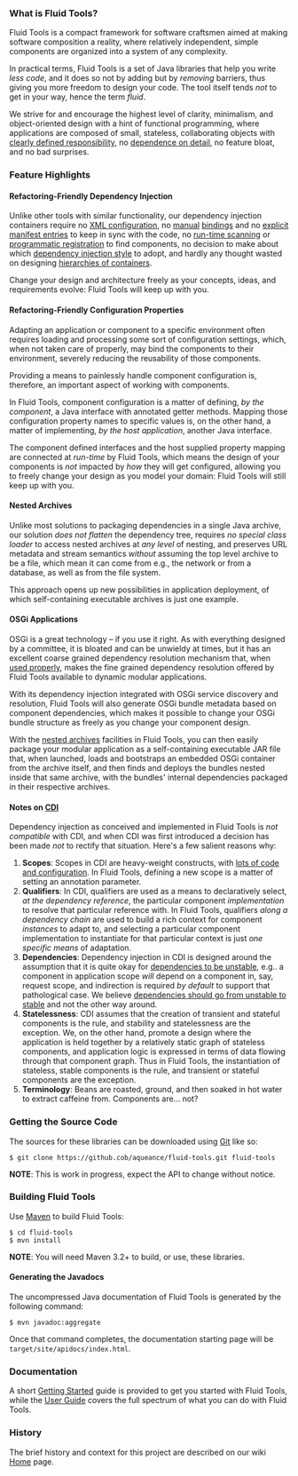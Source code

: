 ### What is Fluid Tools?

Fluid Tools is a compact framework for software craftsmen aimed at making software composition a reality, where relatively independent, simple components are organized into a system of any complexity.

In practical terms, Fluid Tools is a set of Java libraries that help you write _less code_, and it does so not by adding but by _removing_ barriers, thus giving you more freedom to design your code. The tool itself tends _not_ to get in your way, hence the term _fluid_.

We strive for and encourage the highest level of clarity, minimalism, and object-oriented design with a hint of functional programming, where applications are composed of small, stateless, collaborating objects with [clearly defined responsibility](http://en.wikipedia.org/wiki/Single_responsibility_principle), no [dependence on detail](http://en.wikipedia.org/wiki/Dependency_inversion_principle), no feature bloat, and no bad surprises.

### Feature Highlights

#### Refactoring-Friendly Dependency Injection

Unlike other tools with similar functionality, our dependency injection containers require no [XML configuration](https://docs.spring.io/spring/docs/current/spring-framework-reference/html/beans.html#beans-factory-metadata), no [manual](https://tapestry.apache.org/tapestry-ioc-modules.html#TapestryIoCModules-AutobuildingServices) [bindings](https://github.com/google/guice/wiki/Bindings) and no [explicit manifest entries](http://tapestry.apache.org/autoloading-modules.html) to keep in sync with the code, no [run-time scanning](https://docs.spring.io/spring/docs/3.0.0.RC2/spring-framework-reference/html/ch03s10.html) or [programmatic registration](https://docs.spring.io/spring/docs/current/spring-framework-reference/htmlsingle/#beans-java-instantiating-container-register) to find components, no decision to make about which [dependency injection style](http://picocontainer.com/injection.html) to adopt, and hardly any thought wasted on designing [hierarchies of containers](https://liferepo.blogspot.hu/2014/03/scoping-dependency-injection.html).

Change your design and architecture freely as your concepts, ideas, and requirements evolve: Fluid Tools will keep up with you.

#### Refactoring-Friendly Configuration Properties

Adapting an application or component to a specific environment often requires loading and processing some sort of configuration settings, which, when not taken care of properly, may bind the components to their environment, severely reducing the reusability of those components.

Providing a means to painlessly handle component configuration is, therefore, an important aspect of working with components.

In Fluid Tools, component configuration is a matter of defining, *by the component*, a Java interface with annotated getter methods. Mapping those configuration property names to specific values is, on the other hand, a matter of implementing, *by the host application*, another Java interface.

The component defined interfaces and the host supplied property mapping are connected at *run-time* by Fluid Tools, which means the design of your components is *not* impacted by *how* they will get configured, allowing you to freely change your design as you model your domain: Fluid Tools will still keep up with you.

#### Nested Archives

Unlike most solutions to packaging dependencies in a single Java archive, our solution *does not flatten* the dependency tree, requires *no special class loader* to access nested archives at *any level* of nesting, and preserves URL metadata and stream semantics *without* assuming the top level archive to be a file, which mean it can come from e.g., the network or from a database, as well as from the file system.

This approach opens up new possibilities in application deployment, of which self-containing executable archives is just one example.

#### OSGi Applications

OSGi is a great technology – if you use it right. As with everything designed by a committee, it is bloated and can be unwieldy at times, but it has an excellent coarse grained dependency resolution mechanism that, when [used properly](https://www.osgi.org/wp-content/uploads/whiteboard1.pdf), makes the fine grained dependency resolution offered by Fluid Tools available to dynamic modular applications.

With its dependency injection integrated with OSGi service discovery and resolution, Fluid Tools will also generate OSGi bundle metadata based on component dependencies, which makes it possible to change your OSGi bundle structure as freely as you change your component design.

With the [nested archives](#nested-archives) facilities in Fluid Tools, you can then easily package your modular application as a self-containing executable JAR file that, when launched, loads and bootstraps an embedded OSGi container from the archive itself, and then finds and deploys the bundles nested inside that same archive, with the bundles' internal dependencies packaged in their respective archives.

#### Notes on [CDI](http://www.cdi-spec.org/)

Dependency injection as conceived and implemented in Fluid Tools is *not compatible* with CDI, and when CDI was first introduced a decision has been made *not* to rectify that situation. Here's a few salient reasons why:

  1. **Scopes**: Scopes in CDI are heavy-weight constructs, with [lots of code and configuration](http://docs.jboss.org/cdi/spec/1.2/cdi-spec.html#spi). In Fluid Tools, defining a new scope is a matter of setting an annotation parameter.
  1. **Qualifiers**: In CDI, qualifiers are used as a means to declaratively select, *at the dependency reference*, the particular component *implementation* to resolve that particular reference with. In Fluid Tools, qualifiers *along a dependency chain* are used to build a rich context for component *instances* to adapt to, and selecting a particular component implementation to instantiate for that particular context is just *one specific means* of adaptation.
  1. **Dependencies**: Dependency injection in CDI is designed around the assumption that it is quite okay for [dependencies to be unstable](http://docs.jboss.org/cdi/learn/userguide/CDI-user-guide.html#_client_proxies), e.g.. a component in application scope *will* depend on a component in, say, request scope, and indirection is required *by default* to support that pathological case. We believe [dependencies should go from unstable to stable](https://github.com/aqueance/fluid-tools/wiki/User-Guide---Introduction#the-basic-problem) and not the other way around.
  1. **Statelessness**: CDI assumes that the creation of transient and stateful components is the rule, and stability and statelessness are the exception. We, on the other hand, promote a design where the application is held together by a relatively static graph of stateless components, and application logic is expressed in terms of data flowing through that component graph. Thus in Fluid Tools, the instantiation of stateless, stable components is the rule, and transient or stateful components are the exception.
  1. **Terminology**: Beans are roasted, ground, and then soaked in hot water to extract caffeine from. Components are… not?

### Getting the Source Code

The sources for these libraries can be downloaded using [Git](https://git-scm.com/downloads) like so:

```console
$ git clone https://github.cob/aqueance/fluid-tools.git fluid-tools
```

**NOTE**: This is work in progress, expect the API to change without notice.

### Building Fluid Tools

Use [Maven](http://maven.apache.org) to build Fluid Tools:

```console
$ cd fluid-tools
$ mvn install
```

**NOTE**: You will need Maven 3.2+ to build, or use, these libraries.

#### Generating the Javadocs

The uncompressed Java documentation of Fluid Tools is generated by the following command:

```console
$ mvn javadoc:aggregate
```

Once that command completes, the documentation starting page will be `target/site/apidocs/index.html`.

### Documentation

A short [Getting Started] guide is provided to get you started with Fluid Tools, while the [User Guide] covers the full spectrum of what you can do with Fluid Tools.

### History

The brief history and context for this project are described on our wiki [Home] page.

  [Getting Started]: https://github.com/aqueance/fluid-tools/wiki/Getting-Started
  [User Guide]: https://github.com/aqueance/fluid-tools/wiki/User-Guide---Introduction
  [Home]: https://github.com/aqueance/fluid-tools/wiki/Home
